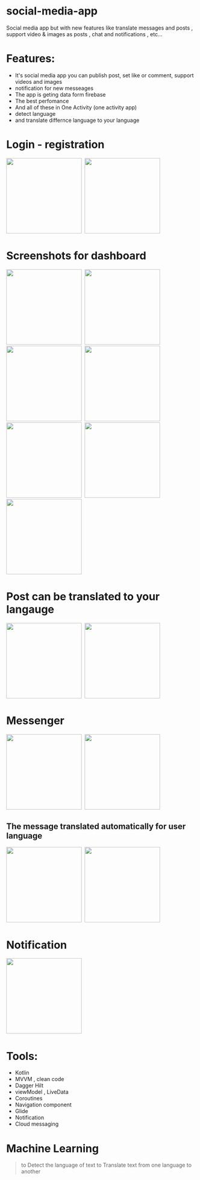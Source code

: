 # social-media-app
Social media app but with new features like translate messages and posts , support video &amp; images as posts  , chat and  notifications , etc... 
# Features:
- It's social media app  you can publish post, set like or comment, support videos and images 
- notification for new messeages  
- The app is geting data form firebase 
- The best perfomance 
- And all of these in One Activity  (one activity app)
- detect language 
- and translate differnce language to your language 


# Login - registration 
  <img src="https://user-images.githubusercontent.com/62241386/168599243-a99f54bb-5f5c-46b6-9ff1-7924be49abb3.png" width="200">&nbsp; 
  <img src="https://user-images.githubusercontent.com/62241386/168599251-eef09c1e-8fa3-4b09-9eed-7b293a073091.png" width="200">&nbsp; 
  
  
  # Screenshots for dashboard 
  
  <img src="https://user-images.githubusercontent.com/62241386/168599864-2bd66ae6-c217-4b7a-8b98-b4a4726a576c.png" width="200">&nbsp; 
  <img src="https://user-images.githubusercontent.com/62241386/168599853-cd597c2e-c3e1-441f-9131-1bfbff27dbdd.png" width="200">&nbsp; 
  <img src="https://user-images.githubusercontent.com/62241386/168599842-42a9eeba-a299-41fc-a47a-46bbdd106e54.png" width="200">&nbsp; 
  <img src="https://user-images.githubusercontent.com/62241386/168599867-a6988c7d-cd10-4acc-bda7-342b1d4f1772.png" width="200">&nbsp; 
  <img src="https://user-images.githubusercontent.com/62241386/168599887-860da2f1-f16b-4ad7-89e7-e6c64a69811c.png" width="200">&nbsp; 
  <img src="https://user-images.githubusercontent.com/62241386/168599899-e39652f2-4d0e-4662-bc65-f67eedf95de0.png" width="200">&nbsp;
  <img src="https://user-images.githubusercontent.com/62241386/168599913-b17e8776-defc-4740-847d-632f9dbb8fb7.png" width="200">&nbsp;
    
    
  # Post can be translated to your langauge 
  <img src="https://user-images.githubusercontent.com/62241386/168600950-83df8cc9-acc4-48a2-96dc-e5badbdb6273.png" width="200">&nbsp;
  <img src="https://user-images.githubusercontent.com/62241386/168600946-152699b8-9884-4698-97db-0f17344c3142.png" width="200">&nbsp;


# Messenger 
  <img src="https://user-images.githubusercontent.com/62241386/168601389-842751e1-6d02-46ab-9d6f-7be8e3a54d72.png" width="200">&nbsp;
  <img src="https://user-images.githubusercontent.com/62241386/168601369-807f84e0-b607-41be-8e77-b89a7bd473f6.png" width="200">&nbsp;
  
  ## The message translated automatically for user language 
  <img src="https://user-images.githubusercontent.com/62241386/168601404-2078f821-b625-4df1-bb65-939e13878e67.png" width="200">&nbsp;
  <img src="https://user-images.githubusercontent.com/62241386/168601430-77792a95-d371-428b-9526-e6e1104601b2.jpg" width="200">&nbsp;

  
  # Notification 
  <img src="https://user-images.githubusercontent.com/62241386/168601413-f506f843-56cf-4612-a195-6cdf3e212f39.jpg" width="200">&nbsp;




# Tools:
- Kotlin
- MVVM , clean code
- Dagger Hilt
- viewModel , LiveData
- Coroutines
- Navigation component
- Glide
- Notification 
- Cloud messaging
# Machine Learning
 > to Detect the language of text 
 > to Translate text from one language to another

